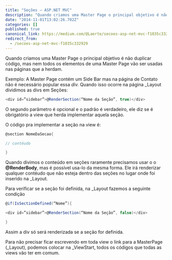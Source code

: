 ```yaml
---
title: "Seções — ASP.NET MVC"
description: "Quando criamos uma Master Page o principal objetivo é não duplicar código, mas nem todos os elementos de uma Master Page vão ser usadas nas…"
date: "2014-11-01T13:02:26.702Z"
categories: []
published: true
canonical_link: https://medium.com/@Laerte/secoes-asp-net-mvc-f1035c332929
redirect_from:
  - /secoes-asp-net-mvc-f1035c332929
---
```


Quando criamos uma Master Page o principal objetivo é não duplicar código, mas nem todos os elementos de uma Master Page vão ser usadas nas páginas que a herdam.

Exemplo: A Master Page contém um Side Bar mas na página de Contato não é necessário popular essa _div._ Quando isso ocorre na página \_Layout dividimos as divs em Seções:

```csharp
<div id=”sidebar”>@RenderSection(“Nome da Seção”, true)</div>
```

O segundo parâmetro é opcional e o padrão é verdadeiro, ele diz se é obrigatório a view que herda implementar aquela seção.

O código pra implementar a seção na view é:

```csharp
@section NomeDaSecao{

// contéudo

}
```

Quando divimos o conteúdo em seções raramente precisamos usar o o **@RenderBody**, mas é possível usa-lo da mesma forma. Ele irá renderizar qualquer contéudo que não esteja dentro das seções no lugar onde foi inserido na \_Layout.

Para verificar se a seção foi definida, na \_Layout fazemos a seguinte condição

```csharp
@if(IsSectionDefined(“Nome”){

<div id=”sidebar”>@RenderSection(“Nome da Seção”, false)</div>

}
```

Assim a div só será renderizada se a seção for definida.

Para não precisar ficar escrevendo em toda view o link para a MasterPage (\_Layout), podemos colocar na \_ViewStart, todos os códigos que todas as views vão ter em comum.
